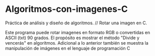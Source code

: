 # Algoritmos-con-imagenes-C
Práctica de análisis y diseño de algoritmos. // Rotar una imagen en C.

Este programa puede rotar imagenes en formato RGB o convertidas en ASCII (txt) 90 grados. El propósito es mostrar el método 
"Divide y vencerás" en algoritmos. Adicional a lo anterior también se muestra la manipulación de imágenes en el lenguaje de 
programación C

